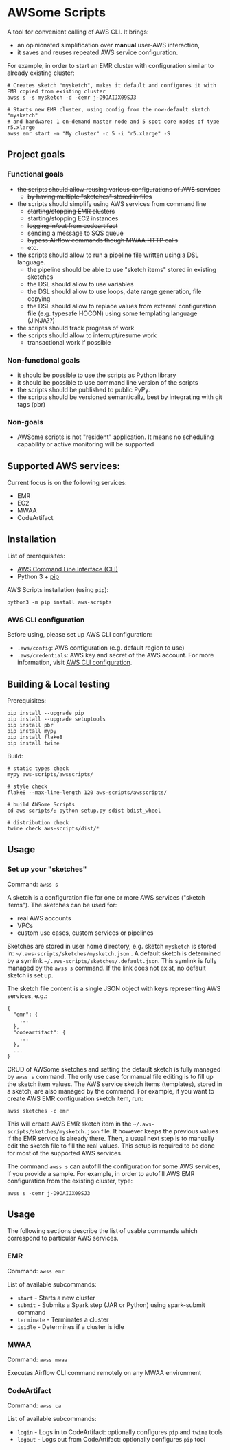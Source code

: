 # AWSome Scripts

A tool for convenient calling of AWS CLI. It brings:

- an opinionated simplification over **manual** user-AWS interaction,
- it saves and reuses repeated AWS service configuration.

For example, in order to start an EMR cluster with configuration similar to already existing cluster:

```
# Creates sketch "mysketch", makes it default and configures it with EMR copied from existing cluster
awss s -s mysketch -d -cemr j-D9OAIJX09SJ3

# Starts new EMR cluster, using config from the now-default sketch "mysketch"
# and hardware: 1 on-demand master node and 5 spot core nodes of type r5.xlarge
awss emr start -n "My cluster" -c 5 -i "r5.xlarge" -S
```

## Project goals

### Functional goals

- ~~the scripts should allow reusing various configurations of AWS services~~
    - ~~by having multiple "sketches" stored in files~~
- the scripts should simplify using AWS services from command line
    - ~~starting/stopping EMR clusters~~
    - starting/stopping EC2 instances
    - ~~logging in/out from codeartifact~~
    - sending a message to SQS queue
    - ~~bypass Airflow commands though MWAA HTTP calls~~
    - etc.
- the scripts should allow to run a pipeline file written using a DSL language.
    - the pipeline should be able to use "sketch items" stored in existing sketches
    - the DSL should allow to use variables
    - the DSL should allow to use loops, date range generation, file copying
    - the DSL should allow to replace values from external configuration file (e.g. typesafe HOCON) using some
      templating language (JINJA??)
- the scripts should track progress of work
- the scripts should allow to interrupt/resume work
    - transactional work if possible

### Non-functional goals

- it should be possible to use the scripts as Python library
- it should be possible to use command line version of the scripts
- the scripts should be published to public PyPy.
- the scripts should be versioned semantically, best by integrating with git tags (pbr)

### Non-goals

- AWSome scripts is not "resident" application. It means no scheduling capability or active monitoring will be supported

## Supported AWS services:

Current focus is on the following services:

- EMR
- EC2
- MWAA
- CodeArtifact

## Installation

List of prerequisites:

- [AWS Command Line Interface (CLI)][cli-install]
- Python 3 + [pip][pip]

AWS Scripts installation (using `pip`):

```
python3 -m pip install aws-scripts
```

### AWS CLI configuration

Before using, please set up AWS CLI configuration:

- `.aws/config`: AWS configuration (e.g. default region to use)
- `.aws/credentials`: AWS key and secret of the AWS account. For more information,
  visit [AWS CLI configuration][cli-config].

## Building & Local testing

Prerequisites:

```
pip install --upgrade pip
pip install --upgrade setuptools
pip install pbr
pip install mypy
pip install flake8
pip install twine
```

Build:

```
# static types check
mypy aws-scripts/awsscripts/

# style check
flake8 --max-line-length 120 aws-scripts/awsscripts/

# build AWSome Scripts
cd aws-scripts/; python setup.py sdist bdist_wheel

# distribution check
twine check aws-scripts/dist/*
```

## Usage

### Set up your "sketches"

Command: `awss s`

A sketch is a configuration file for one or more AWS services ("sketch items"). The sketches can be used for:

- real AWS accounts
- VPCs
- custom use cases, custom services or pipelines

Sketches are stored in user home directory, e.g. sketch `mysketch` is stored in: `~/.aws-scripts/sketches/mysketch.json`
. A default sketch is determined by a symlink `~/.aws-scripts/sketches/.default.json`. This symlink is fully managed by
the `awss s` command. If the link does not exist, no default sketch is set up.

The sketch file content is a single JSON object with keys representing AWS services, e.g.:

```
{
  "emr": {
    ...
  },
  "codeartifact": {
    ...
  },
  ...
}
```

CRUD of AWSome sketches and setting the default sketch is fully managed by `awss s` command. The only use case for
manual file editing is to fill up the sketch item values. The AWS service sketch items (templates), stored in a sketch,
are also managed by the command. For example, if you want to create AWS EMR configuration sketch item, run:

```
awss sketches -c emr
```

This will create AWS EMR sketch item in the `~/.aws-scripts/sketches/mysketch.json` file. It however keeps the previous
values if the EMR service is already there. Then, a usual next step is to manually edit the sketch file to fill the real
values. This setup is required to be done for most of the supported AWS services.

The command `awss s` can autofill the configuration for some AWS services, if you provide a sample. For example, in
order to autofill AWS EMR configuration from the existing cluster, type:

```
awss s -cemr j-D9OAIJX09SJ3
```

## Usage

The following sections describe the list of usable commands which correspond to particular AWS services.

### EMR

Command: `awss emr`

List of available subcommands:

- `start` - Starts a new cluster
- `submit` - Submits a Spark step (JAR or Python) using spark-submit command
- `terminate` - Terminates a cluster
- `isidle` - Determines if a cluster is idle

### MWAA

Command: `awss mwaa`

Executes Airflow CLI command remotely on any MWAA environment

### CodeArtifact

Command: `awss ca`

List of available subcommands:

- `login` - Logs in to CodeArtifact: optionally configures `pip` and `twine` tools
- `logout` - Logs out from CodeArtifact: optionally configures `pip` tool

[cli-install]: https://docs.aws.amazon.com/cli/latest/userguide/cli-chap-install.html
[cli-config]: https://docs.aws.amazon.com/cli/latest/userguide/cli-configure-files.html
[pip]: https://packaging.python.org/tutorials/installing-packages/